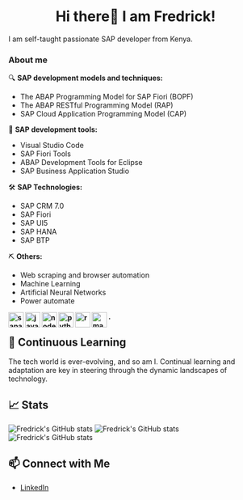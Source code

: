 
<h1 align="center">Hi there👋 I am Fredrick!</h1>

I am self-taught passionate SAP developer from Kenya. 

### About me

🔍 **SAP development models and techniques:**
   - The ABAP Programming Model for SAP Fiori (BOPF)
   - The ABAP RESTful Programming Model (RAP)
   - SAP Cloud Application Programming Model (CAP)

🔧 **SAP development tools:**
   - Visual Studio Code
   - SAP Fiori Tools
   - ABAP Development Tools for Eclipse
   - SAP Business Application Studio

🛠 **SAP Technologies:**
   - SAP CRM 7.0
   - SAP Fiori 
   - SAP UI5
   - SAP HANA
   - SAP BTP
     
⛏️ **Others:**
   - Web scraping and browser automation
   - Machine Learning
   - Artificial Neural Networks
   - Power automate
     

**<img align="left" alt="sapabap" width="30px" src="https://github.com/fmumali/fmumali/assets/62213009/42ff37aa-f0a9-46f1-830e-199c3fec79a8"/>
<img align="left" alt="javascript" width="30px" src="https://github.com/fmumali/fmumali/assets/62213009/3bffbab0-346c-4fd5-981b-3368eb84ce04"/>
<img align="left" alt="nodejs" width="30px" src="https://github.com/fmumali/fmumali/assets/62213009/c9d461fd-8857-4d02-a518-a963535c8403"/>
<img align="left" alt="python" width="30px" src="https://github.com/fmumali/fmumali/assets/62213009/e00c7d26-b250-4f18-a8d9-d11c7b8cf452"/>
<img align="left" alt="r" width="30px" src="https://github.com/fmumali/fmumali/assets/62213009/5cdd6502-ec35-4855-9540-1c0a0da8ef7b"/>
<img align="left" alt="matlab" width="30px" src="https://github.com/fmumali/fmumali/assets/62213009/ce9fadfd-10f1-4ef0-a1ab-961441e04c00"/>.**

## 🌱 Continuous Learning
The tech world is ever-evolving, and so am I. Continual learning and adaptation are key in steering through the dynamic landscapes of technology.

## 📈 Stats
![Fredrick's GitHub stats](https://github-readme-stats.vercel.app/api?username=fmumali&show_icons=true&theme=blueberry)
![Fredrick's GitHub stats](https://github-readme-stats.vercel.app/api/top-langs/?username=fmumali&theme=blueberry)
![Fredrick's GitHub stats](https://github-profile-summary-cards.vercel.app/api/cards/profile-details?username=fmumali&theme=blueberry)

## 📫 Connect with Me
- [LinkedIn](https://www.linkedin.com/in/fredrickmumali/)

